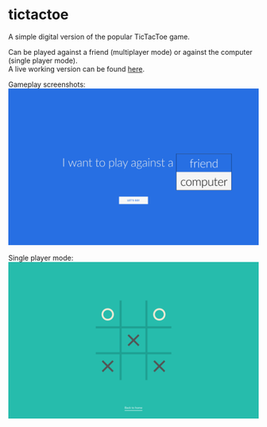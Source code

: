 # tictactoe
A simple digital version of the popular TicTacToe game.

Can be played against a friend (multiplayer mode) or against the computer (single player mode).  
A live working version can be found [here](http://shrey.co/tictacttoe).

Gameplay screenshots:  
![opening screen](https://raw.githubusercontent.com/Shreyvardhan/tictactoe/master/img/banner1.png)

Single player mode:  
![gameplay](https://raw.githubusercontent.com/Shreyvardhan/tictactoe/master/img/banner2.png)
